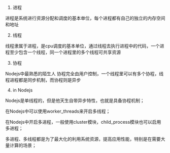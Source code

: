 
1. 进程

进程是系统进行资源分配和调度的基本单位，每个进程都有自己的独立的内存空间和地址

2. 线程

线程隶属于进程，是cpu调度的基本单位，通过线程去执行进程中的代码，一个进程至少包含一个线程，同一个进程里的多个线程可共享资源

3. 协程

Nodejs中最熟悉的陌生人
协程完全由用户控制，一个线程里可以有多个协程，线程进程都是同步机制，而协程则是异步

4. in Nodejs

Nodejs是单线程的，但是他天生自带异步特性，也就是具备协程机制；

在Nodejs中可以使用worker_threads来开启多线程；

在Nodejs中开启多进程，一般使用cluster模块，child_process模块也可以启用多进程；

多进程、多线程都是为了最大化的利用系统资源，提高应用性能，特别是在需要大量计算的场景；